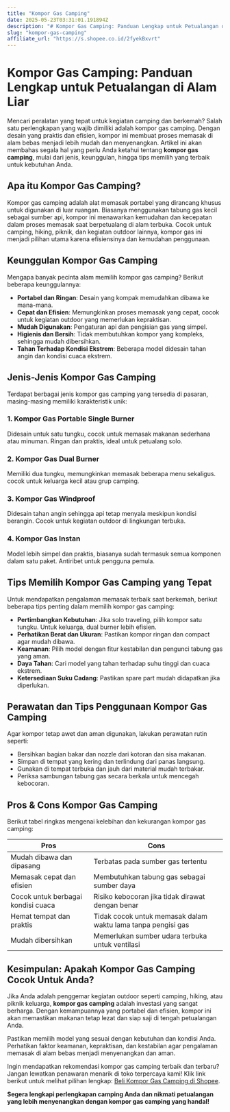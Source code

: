 ```yaml
---
title: "Kompor Gas Camping"
date: 2025-05-23T03:31:01.191894Z
description: "# Kompor Gas Camping: Panduan Lengkap untuk Petualangan di Alam Liar..."
slug: "kompor-gas-camping"
affiliate_url: "https://s.shopee.co.id/2fyekBxvrt"
---
```

# Kompor Gas Camping: Panduan Lengkap untuk Petualangan di Alam Liar

Mencari peralatan yang tepat untuk kegiatan camping dan berkemah? Salah satu perlengkapan yang wajib dimiliki adalah kompor gas camping. Dengan desain yang praktis dan efisien, kompor ini membuat proses memasak di alam bebas menjadi lebih mudah dan menyenangkan. Artikel ini akan membahas segala hal yang perlu Anda ketahui tentang **kompor gas camping**, mulai dari jenis, keunggulan, hingga tips memilih yang terbaik untuk kebutuhan Anda.

## Apa itu Kompor Gas Camping?

Kompor gas camping adalah alat memasak portabel yang dirancang khusus untuk digunakan di luar ruangan. Biasanya menggunakan tabung gas kecil sebagai sumber api, kompor ini menawarkan kemudahan dan kecepatan dalam proses memasak saat berpetualang di alam terbuka. Cocok untuk camping, hiking, piknik, dan kegiatan outdoor lainnya, kompor gas ini menjadi pilihan utama karena efisiensinya dan kemudahan penggunaan.

## Keunggulan Kompor Gas Camping

Mengapa banyak pecinta alam memilih kompor gas camping? Berikut beberapa keunggulannya:

- **Portabel dan Ringan**: Desain yang kompak memudahkan dibawa ke mana-mana.
- **Cepat dan Efisien**: Memungkinkan proses memasak yang cepat, cocok untuk kegiatan outdoor yang memerlukan kepraktisan.
- **Mudah Digunakan**: Pengaturan api dan pengisian gas yang simpel.
- **Higienis dan Bersih**: Tidak membutuhkan kompor yang kompleks, sehingga mudah dibersihkan.
- **Tahan Terhadap Kondisi Ekstrem**: Beberapa model didesain tahan angin dan kondisi cuaca ekstrem.

## Jenis-Jenis Kompor Gas Camping

Terdapat berbagai jenis kompor gas camping yang tersedia di pasaran, masing-masing memiliki karakteristik unik:

### 1. Kompor Gas Portable Single Burner

Didesain untuk satu tungku, cocok untuk memasak makanan sederhana atau minuman. Ringan dan praktis, ideal untuk petualang solo.

### 2. Kompor Gas Dual Burner

Memiliki dua tungku, memungkinkan memasak beberapa menu sekaligus. cocok untuk keluarga kecil atau grup camping.

### 3. Kompor Gas Windproof

Didesain tahan angin sehingga api tetap menyala meskipun kondisi berangin. Cocok untuk kegiatan outdoor di lingkungan terbuka.

### 4. Kompor Gas Instan

Model lebih simpel dan praktis, biasanya sudah termasuk semua komponen dalam satu paket. Antiribet untuk pengguna pemula.

## Tips Memilih Kompor Gas Camping yang Tepat

Untuk mendapatkan pengalaman memasak terbaik saat berkemah, berikut beberapa tips penting dalam memilih kompor gas camping:

- **Pertimbangkan Kebutuhan**: Jika solo traveling, pilih kompor satu tungku. Untuk keluarga, dual burner lebih efisien.
- **Perhatikan Berat dan Ukuran**: Pastikan kompor ringan dan compact agar mudah dibawa.
- **Keamanan**: Pilih model dengan fitur kestabilan dan pengunci tabung gas yang aman.
- **Daya Tahan**: Cari model yang tahan terhadap suhu tinggi dan cuaca ekstrem.
- **Ketersediaan Suku Cadang**: Pastikan spare part mudah didapatkan jika diperlukan.

## Perawatan dan Tips Penggunaan Kompor Gas Camping

Agar kompor tetap awet dan aman digunakan, lakukan perawatan rutin seperti:

- Bersihkan bagian bakar dan nozzle dari kotoran dan sisa makanan.
- Simpan di tempat yang kering dan terlindung dari panas langsung.
- Gunakan di tempat terbuka dan jauh dari material mudah terbakar.
- Periksa sambungan tabung gas secara berkala untuk mencegah kebocoran.

## Pros & Cons Kompor Gas Camping

Berikut tabel ringkas mengenai kelebihan dan kekurangan kompor gas camping:

| **Pros**                                   | **Cons**                               |
|--------------------------------------------|----------------------------------------|
| Mudah dibawa dan dipasang                | Terbatas pada sumber gas tertentu    |
| Memasak cepat dan efisien                  | Membutuhkan tabung gas sebagai sumber daya |
| Cocok untuk berbagai kondisi cuaca       | Risiko kebocoran jika tidak dirawat dengan benar |
| Hemat tempat dan praktis                 | Tidak cocok untuk memasak dalam waktu lama tanpa pengisi gas |
| Mudah dibersihkan                        | Memerlukan sumber udara terbuka untuk ventilasi |

## Kesimpulan: Apakah Kompor Gas Camping Cocok Untuk Anda?

Jika Anda adalah penggemar kegiatan outdoor seperti camping, hiking, atau piknik keluarga, **kompor gas camping** adalah investasi yang sangat berharga. Dengan kemampuannya yang portabel dan efisien, kompor ini akan memastikan makanan tetap lezat dan siap saji di tengah petualangan Anda.

Pastikan memilih model yang sesuai dengan kebutuhan dan kondisi Anda. Perhatikan faktor keamanan, kepraktisan, dan kestabilan agar pengalaman memasak di alam bebas menjadi menyenangkan dan aman.

Ingin mendapatkan rekomendasi kompor gas camping terbaik dan terbaru? Jangan lewatkan penawaran menarik di toko terpercaya kami! Klik link berikut untuk melihat pilihan lengkap: [Beli Kompor Gas Camping di Shopee](https://s.shopee.co.id/2fyekBxvrt).

**Segera lengkapi perlengkapan camping Anda dan nikmati petualangan yang lebih menyenangkan dengan kompor gas camping yang handal!**